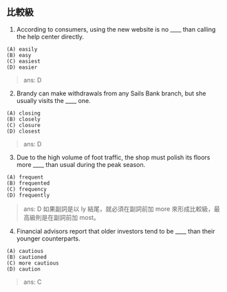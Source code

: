 ## 比較級

1. According to consumers, using the new website is no ____ than calling the help center directly.
```
(A) easily
(B) easy
(C) easiest
(D) easier
```
> ans: D

2. Brandy can make withdrawals from any Sails Bank branch, but she usually visits the ____ one.
```
(A) closing
(B) closely
(C) closure
(D) closest
```
> ans: D

3. Due to the high volume of foot traffic, the shop must polish its floors more ____ than usual during the peak season.
```
(A) frequent
(B) frequented
(C) frequency
(D) frequently
```
> ans: D
如果副詞是以 ly 結尾，就必須在副詞前加 more 來形成比較級，最高級則是在副詞前加 most。

4. Financial advisors report that older investors tend to be ____ than their younger counterparts.
```
(A) cautious
(B) cautioned
(C) more cautious
(D) caution
```
> ans: C